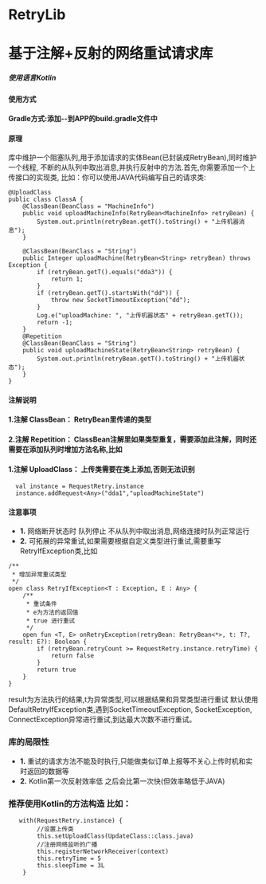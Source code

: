 # RetryLib 
# 基于注解+反射的网络重试请求库
##### 使用语言Kotlin
#### 使用方式
**Gradle方式:添加--到APP的build.gradle文件中**
#### 原理
 库中维护一个阻塞队列,用于添加请求的实体Bean(已封装成RetryBean),同时维护一个线程,
不断的从队列中取出消息,并执行反射中的方法.首先,你需要添加一个上传接口的实现类,
比如：你可以使用JAVA代码编写自己的请求类:
```
@UploadClass
public class ClassA {
    @ClassBean(BeanClass = "MachineInfo")
    public void uploadMachineInfo(RetryBean<MachineInfo> retryBean) {
        System.out.println(retryBean.getT().toString() + "上传机器消息");
    }

    @ClassBean(BeanClass = "String")
    public Integer uploadMachine(RetryBean<String> retryBean) throws Exception {
        if (retryBean.getT().equals("dda3")) {
            return 1;
        }
        if (retryBean.getT().startsWith("dd")) {
            throw new SocketTimeoutException("dd");
        }
        Log.e("uploadMachine: ", "上传机器状态" + retryBean.getT());
        return -1;
    }
    @Repetition
    @ClassBean(BeanClass = "String")
    public void uploadMachineState(RetryBean<String> retryBean) {
        System.out.println(retryBean.getT().toString() + "上传机器状态");
    }
}
```
#### 注解说明
#### 1.注解 ClassBean： RetryBean里传递的类型
#### 2.注解 Repetition： ClassBean注解里如果类型重复，需要添加此注解，同时还需要在添加队列时增加方法名称,比如
#### 1.注解 UploadClass： 上传类需要在类上添加,否则无法识别
```
  val instance = RequestRetry.instance
  instance.addRequest<Any>("dda1","uploadMachineState")
```
#### 注意事项
- **1.** 网络断开状态时 队列停止 不从队列中取出消息,网络连接时队列正常运行
- **2.**
  可拓展的异常重试,如果需要根据自定义类型进行重试,需要重写RetryIfException类,比如
```
/**
 * 增加异常重试类型
 */
open class RetryIfException<T : Exception, E : Any> {
    /**
     * 重试条件
     * e为方法的返回值
     * true 进行重试
     */
    open fun <T, E> onRetryException(retryBean: RetryBean<*>, t: T?, result: E?): Boolean {
        if (retryBean.retryCount >= RequestRetry.instance.retryTime) {
            return false
        }
        return true
    }
}
```
result为方法执行的结果,t为异常类型,可以根据结果和异常类型进行重试
默认使用DefaultRetryIfException类,遇到SocketTimeoutException,
SocketException, ConnectException异常进行重试,到达最大次数不进行重试。 
### 库的局限性
- **1.**
  重试的请求方法不能及时执行,只能做类似订单上报等不关心上传时机和实时返回的数据等
- **2.** Kotlin第一次反射效率低 之后会比第一次快(但效率略低于JAVA) 
### 推荐使用Kotlin的方法构造 比如：
```
   with(RequestRetry.instance) {
        //设置上传类
        this.setUploadClass(UpdateClass::class.java)
        //注册网络监听的广播
        this.registerNetworkReceiver(context)
        this.retryTime = 5
        this.sleepTime = 3L
    }
```